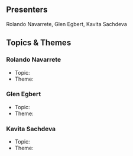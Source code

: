 ## Presenters

Rolando Navarrete, Glen Egbert, Kavita Sachdeva

## Topics & Themes

### Rolando Navarrete

* Topic:
* Theme:

### Glen Egbert

* Topic:
* Theme:

### Kavita Sachdeva

* Topic:
* Theme: 
